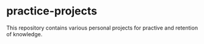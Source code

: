 # practice-projects
This repository contains various personal projects for practive and retention of knowledge.
